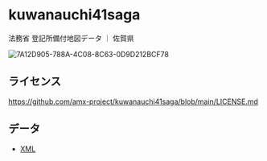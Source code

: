 # kuwanauchi41saga
法務省 登記所備付地図データ ｜ 佐賀県

![7A12D905-788A-4C08-8C63-0D9D212BCF78](https://user-images.githubusercontent.com/416977/214225195-ce28d8b0-02d3-4db9-8400-170a74718302.png)

## ライセンス
https://github.com/amx-project/kuwanauchi41saga/blob/main/LICENSE.md

## データ
* [XML](https://github.com/amx-project/kuwanauchi41saga/tree/main/xml)
